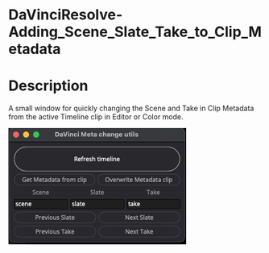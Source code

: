 # DaVinciResolve-Adding_Scene_Slate_Take_to_Clip_Metadata

# Description
A small window for quickly changing the Scene and Take in Clip Metadata from the active Timeline clip in Editor or Color mode.

![Screenshot](ui_screenshot.png)
